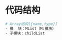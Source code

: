 <!--
 * @Descripttion: 数据结构说明
 * @version: 1.0.0
 * @Author: Kenny
 * @Date: 2021-10-29 22:47:57
 * @LastEditors: ~
 * @LastEditTime: 2024-11-28 14:46:34
-->
# 代码结构

```bash
# Array结构[{name,type}]
- 模  块：MList（M:模块）
- 子模块：childList
```
